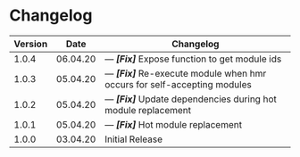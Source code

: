 # Changelog

| Version | Date     | Changelog                                                                        |
| ------- | -------- | -------------------------------------------------------------------------------- |
| 1.0.4   | 06.04.20 | &mdash; **_[Fix]_** Expose function to get module ids                            |
| 1.0.3   | 05.04.20 | &mdash; **_[Fix]_** Re-execute module when hmr occurs for self-accepting modules |
| 1.0.2   | 05.04.20 | &mdash; **_[Fix]_** Update dependencies during hot module replacement            |
| 1.0.1   | 05.04.20 | &mdash; **_[Fix]_** Hot module replacement                                       |
| 1.0.0   | 03.04.20 | Initial Release                                                                  |
